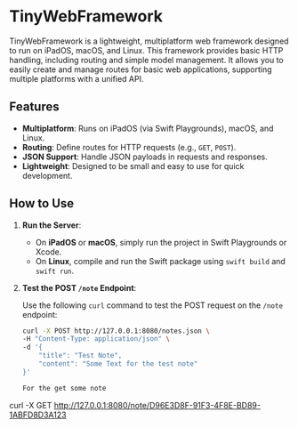 # TinyWebFramework

TinyWebFramework is a lightweight, multiplatform web framework designed to run on iPadOS, macOS, and Linux. This framework provides basic HTTP handling, including routing and simple model management. It allows you to easily create and manage routes for basic web applications, supporting multiple platforms with a unified API.

## Features

- **Multiplatform**: Runs on iPadOS (via Swift Playgrounds), macOS, and Linux.
- **Routing**: Define routes for HTTP requests (e.g., `GET`, `POST`).
- **JSON Support**: Handle JSON payloads in requests and responses.
- **Lightweight**: Designed to be small and easy to use for quick development.

## How to Use

1. **Run the Server**:
   - On **iPadOS** or **macOS**, simply run the project in Swift Playgrounds or Xcode.
   - On **Linux**, compile and run the Swift package using `swift build` and `swift run`.

2. **Test the POST `/note` Endpoint**:

   Use the following `curl` command to test the POST request on the `/note` endpoint:

   ```bash
   curl -X POST http://127.0.0.1:8080/notes.json \
   -H "Content-Type: application/json" \
   -d '{
       "title": "Test Note",
       "content": "Some Text for the test note"
   }'
   
   For the get some note 
   
curl -X GET http://127.0.0.1:8080/note/D96E3D8F-91F3-4F8E-BD89-1ABFD8D3A123